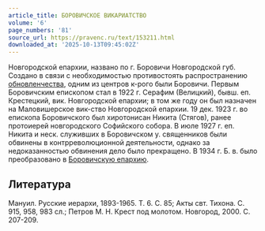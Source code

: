 ```yaml
---
article_title: БОРОВИЧСКОЕ ВИКАРИАТСТВО
volume: '6'
page_numbers: '81'
source_url: https://pravenc.ru/text/153211.html
downloaded_at: '2025-10-13T09:45:02Z'
---
```


Новгородской епархии, названо по г. Боровичи Новгородской губ. Создано в связи с необходимостью противостоять распространению [обновленчества](https://pravenc.ru/text/обновленчество.html), одним из центров к-рого были Боровичи. Первым Боровичским епископом стал в 1922 г. Серафим (Велицкий), бывш. еп. Крестецкий, вик. Новгородской епархии; в том же году он был назначен на Маловишерское вик-ство Новгородской епархии. 19 дек. 1923 г. во епископа Боровичского был хиротонисан Никита (Стягов), ранее протоиерей новгородского Софийского собора. В июле 1927 г. еп. Никита и неск. служивших в Боровичском у. священников были обвинены в контрреволюционной деятельности, однако за недоказанностью обвинения дело было прекращено. В 1934 г. Б. в. было преобразовано в [Боровичскую епархию](<https://pravenc.ru/text/Боровичская епархия.html>).

## Литература

Мануил. Русские иерархи, 1893-1965. Т. 6. С. 85; Акты свт. Тихона. С. 915, 958, 983 сл.; Петров М. Н. Крест под молотом. Новгород, 2000. С. 207-209.
